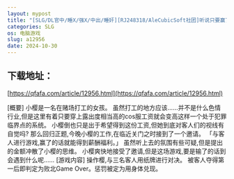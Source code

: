 ```yaml
---
layout: mypost
title: "[SLG/DL官中/睡X/强X/中出/睡奸][RJ248318/AleCubicSoft社团]听说只要赢了客人就有奖金是真的吗？~想要快乐地打工挣钱~/お客に勝てばボーナスが出るって"
categories: SLG
os: 电脑游戏
slug: a12956
date: 2024-10-30
---
```


## 下载地址：

[https://qfafa.com/article/12956.html](https://qfafa.com/article/12956.html)

\[概要\]
 小樱是一名在赌场打工的女孩。
 虽然打工的地方应该……并不是什么色情行业,但是这里有着只要穿上露出度相当高的cos服工资就会变高这样一个处于犯罪临界点的系统。
 小樱倒也只是出于希望得到这份工资,但她到底对客人们的视线有自觉吗?
 那么回归正题,今晚小樱的工作,在临近关门之时接到了一个邀请。
 「与客人进行游戏,赢了的话就能得到薪酬福利。」
 虽然听上去的氛围有些可疑,但是提出的金额冲散了小樱的思维。
 小樱爽快地接受了邀请,但是这场游戏,要是输了的话到会遇到什么呢……
\[游戏内容\]
 操作樱,与三名客人用纸牌进行对决。
 被客人夺得第一后即判定为败北Game Over。惩罚被定为用身体兑现。